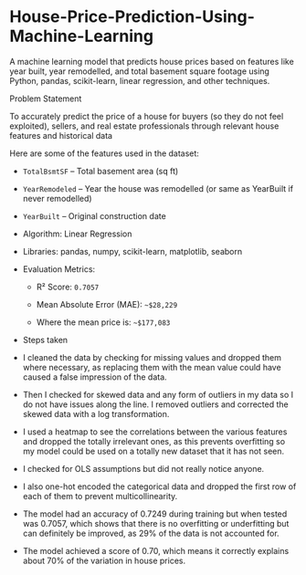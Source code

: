# House-Price-Prediction-Using-Machine-Learning

A machine learning model that predicts house prices based on features like year built, year remodelled, and total basement square footage using Python, pandas, scikit-learn, linear regression, and other techniques.

Problem Statement

To accurately predict the price of a house for buyers (so they do not feel exploited), sellers, and real estate professionals through relevant house features and historical data

Here are some of the features used in the dataset:

- `TotalBsmtSF` – Total basement area (sq ft)

- `YearRemodeled` – Year the house was remodelled (or same as YearBuilt if never remodelled)

- `YearBuilt` – Original construction date

- Algorithm: Linear Regression

- Libraries: pandas, numpy, scikit-learn, matplotlib, seaborn

- Evaluation Metrics:

  - R² Score: `0.7057`

  - Mean Absolute Error (MAE): `~$28,229`

  - Where the mean price is: `~$177,083`

 

- Steps taken

- I cleaned the data by checking for missing values and dropped them where necessary, as replacing them with the mean value could have caused a false impression of the data.

- Then I checked for skewed data and any form of outliers in my data so I do not have issues along the line. I removed outliers and corrected the skewed data with a log transformation.

- I used a heatmap to see the correlations between the various features and dropped the totally irrelevant ones, as this prevents overfitting so my model could be used on a totally new dataset that it has not seen.

- I checked for OLS assumptions but did not really notice anyone.

- I also one-hot encoded the categorical data and dropped the first row of each of them to prevent multicollinearity.

- The model had an accuracy of 0.7249 during training but when tested was 0.7057, which shows that there is no overfitting or underfitting but can definitely be improved, as 29% of the data is not accounted for.

- The model achieved a score of 0.70, which means it correctly explains about 70% of the variation in house prices.

 



